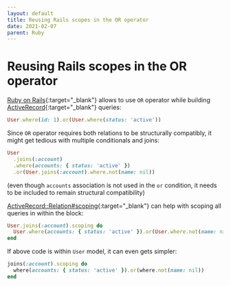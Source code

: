 ```yaml
---
layout: default
title: Reusing Rails scopes in the OR operator
date: 2021-02-07
parent: Ruby
---
```


# Reusing Rails scopes in the OR operator

[Ruby on Rails](https://rubyonrails.org/){:target="_blank"} allows to use `OR` operator while building [ActiveRecord](https://guides.rubyonrails.org/active_record_basics.html){:target="_blank"} queries:

```ruby
User.where(id: 1).or(User.where(status: 'active'))
```

Since `OR` operator requires both relations to be structurally compatibly, it might get tedious with multiple conditionals and joins:

```ruby
User
  .joins(:account)
  .where(accounts: { status: 'active' })
  .or(User.joins(:account).where.not(name: nil))
```

(even though `accounts` association is not used in the `or` condition, it needs to be included to remain structural compatibility)

[ActiveRecord::Relation#scoping](https://api.rubyonrails.org/classes/ActiveRecord/Relation.html#method-i-scoping){:target="_blank"} can help with scoping all queries in within the block:

```ruby
User.joins(:account).scoping do
  User.where(accounts: { status: 'active' }).or(User.where.not(name: nil))
end
```

If above code is within `User` model, it can even gets simpler:

```ruby
joins(:account).scoping do
  where(accounts: { status: 'active' }).or(where.not(name: nil))
end
```

